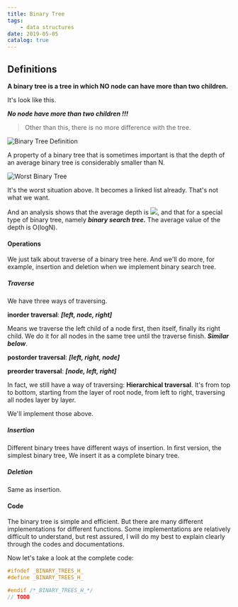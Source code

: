```yaml
---
title: Binary Tree
tags:
    - data structures
date: 2019-05-05
catalog: true
---
```


## Definitions

**A binary tree is a tree in which NO node can have more than two children.**

It's look like this.

***No node have more than two children !!!*** 

> Other than this, there is no more difference with the tree.

![Binary Tree Definition](https://sherlockblaze.com/resources/img/cs/trees/binary_tree_definition.png)

A property of a binary tree that is sometimes important is that the depth of an average binary tree is considerably smaller than N.

![Worst Binary Tree](https://sherlockblaze.com/resources/img/cs/trees/worst_binary_tree.png)

It's the worst situation above. It becomes a linked list already. That's not what we want.

And an analysis shows that the average depth is ![](../../pic/trees/O_N.png), and that for a special type of binary tree, namely ***binary search tree.*** The average value of the depth is O(logN).

#### Operations

We just talk about traverse of a binary tree here. And we'll do more, for example, insertion and deletion when we implement binary search tree.

##### Traverse

We have three ways of traversing.

**inorder traversal**: ***[left, node, right]***

Means we traverse the left child of a node first, then itself, finally  its right child. We do it for all nodes in the same tree until the traverse finish. ***Similar below***.

**postorder traversal**: ***[left, right, node]***

**preorder traversal**: ***[node, left, right]***

In fact, we still have a way of traversing: **Hierarchical traversal**. It's from top to bottom, starting from the layer of root node, from left to right, traversing all nodes layer by layer.

We'll implement those above.

##### Insertion

Different binary trees have different ways of insertion. In first version, the simplest binary tree, We insert it as a complete binary tree.

##### Deletion

Same as insertion.

#### Code

The binary tree is simple and efficient. But there are many different implementations for different functions. Some implementations are relatively difficult to understand, but rest assured, I will do my best to explain clearly through the codes and documentations.

Now let's take a look at the complete code:

```c
#ifndef _BINARY_TREES_H_
#define _BINARY_TREES_H_

#endif /*_BINARY_TREES_H_*/
// TODO
```